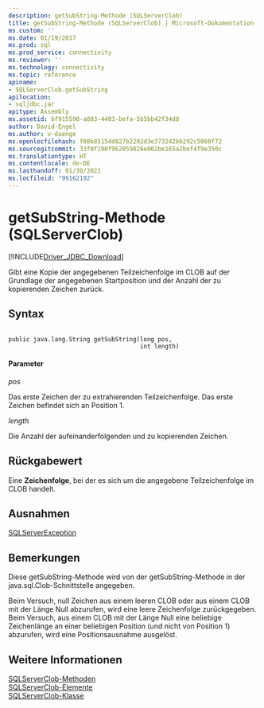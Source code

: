 ```yaml
---
description: getSubString-Methode (SQLServerClob)
title: getSubString-Methode (SQLServerClob) | Microsoft-Dokumentation
ms.custom: ''
ms.date: 01/19/2017
ms.prod: sql
ms.prod_service: connectivity
ms.reviewer: ''
ms.technology: connectivity
ms.topic: reference
apiname:
- SQLServerClob.getSubString
apilocation:
- sqljdbc.jar
apitype: Assembly
ms.assetid: bf915590-a883-4403-befa-5b5bb42f34d8
author: David-Engel
ms.author: v-daenge
ms.openlocfilehash: f08b8515dd827b2202d3e373242bb292c5060f72
ms.sourcegitcommit: 33f0f190f962059826e002be165a2bef4f9e350c
ms.translationtype: HT
ms.contentlocale: de-DE
ms.lasthandoff: 01/30/2021
ms.locfileid: "99162192"
---
```

# <a name="getsubstring-method-sqlserverclob"></a>getSubString-Methode (SQLServerClob)
[!INCLUDE[Driver_JDBC_Download](../../../includes/driver_jdbc_download.md)]

  Gibt eine Kopie der angegebenen Teilzeichenfolge im CLOB auf der Grundlage der angegebenen Startposition und der Anzahl der zu kopierenden Zeichen zurück.  
  
## <a name="syntax"></a>Syntax  
  
```  
  
public java.lang.String getSubString(long pos,  
                                     int length)  
```  
  
#### <a name="parameters"></a>Parameter  
 *pos*  
  
 Das erste Zeichen der zu extrahierenden Teilzeichenfolge. Das erste Zeichen befindet sich an Position 1.  
  
 *length*  
  
 Die Anzahl der aufeinanderfolgenden und zu kopierenden Zeichen.  
  
## <a name="return-value"></a>Rückgabewert  
 Eine **Zeichenfolge**, bei der es sich um die angegebene Teilzeichenfolge im CLOB handelt.  
  
## <a name="exceptions"></a>Ausnahmen  
 [SQLServerException](../../../connect/jdbc/reference/sqlserverexception-class.md)  
  
## <a name="remarks"></a>Bemerkungen  
 Diese getSubString-Methode wird von der getSubString-Methode in der java.sql.Clob-Schnittstelle angegeben.  
  
 Beim Versuch, null Zeichen aus einem leeren CLOB oder aus einem CLOB mit der Länge Null abzurufen, wird eine leere Zeichenfolge zurückgegeben. Beim Versuch, aus einem CLOB mit der Länge Null eine beliebige Zeichenlänge an einer beliebigen Position (und nicht von Position 1) abzurufen, wird eine Positionsausnahme ausgelöst.  
  
## <a name="see-also"></a>Weitere Informationen  
 [SQLServerClob-Methoden](../../../connect/jdbc/reference/sqlserverclob-methods.md)   
 [SQLServerClob-Elemente](../../../connect/jdbc/reference/sqlserverclob-members.md)   
 [SQLServerClob-Klasse](../../../connect/jdbc/reference/sqlserverclob-class.md)  
  
  
